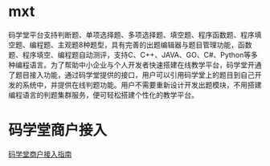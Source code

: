 # mxt
码学堂平台支持判断题、单项选择题、多项选择题、填空题、程序函数题、程序填空题、编程题、主观题8种题型，具有完善的出题编辑器与题目管理功能，函数题、程序填空、编程题自动测评，支持C、C++、JAVA、GO、C#、Python等多种编程语言。为了帮助中小企业与个人开发者快速搭建在线教学平台，码学堂开通了题目接入功能，通过码学堂提供的接口，用户可以引用码学堂上的题目到自己开发的系统中，并提供在线判题功能。用户不需要重新设计开发出题模块，不用搭建编程语言的判题集群服务，便可轻松搭建个性化的教学平台。

# 码学堂商户接入
[码学堂商户接入指南](http://mp.api.maxuetang.cn/index.html)
